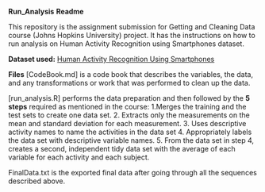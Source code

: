 **Run_Analysis** **Readme**

This repository is the assignment submission for Getting and Cleaning Data course (Johns Hopkins University) project. 
It has the instructions on how to run analysis on Human Activity Recognition using Smartphones dataset.

**Dataset used:**
[Human Activity Recognition Using Smartphones](http://archive.ics.uci.edu/ml/datasets/Human+Activity+Recognition+Using+Smartphones)

**Files**
[CodeBook.md] is a code book that describes the variables, the data, and any transformations or work that was performed to clean up the data.

[run_analysis.R] performs the data preparation and then followed by the **5 steps** required as mentioned in the course:
1.Merges the training and the test sets to create one data set.
2. Extracts only the measurements on the mean and standard deviation for each measurement.
3. Uses descriptive activity names to name the activities in the data set
4. Appropriately labels the data set with descriptive variable names.
5. From the data set in step 4, creates a second, independent tidy data set with the average of each variable for each activity and each subject.

FinalData.txt is the exported final data after going through all the sequences described above.
